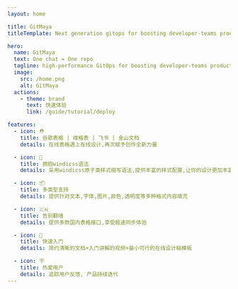 ```yaml
---
layout: home

title: GitMaya
titleTemplate: Next generation gitops for boosting developer-teams productivity

hero:
  name: GitMaya
  text: One chat = One repo
  tagline: high-performance GitOps for boosting developer-teams productivity
  image:
    src: /home.png
    alt: GitMaya
  actions:
    - theme: brand
      text: 快速体验
      link: /guide/tutorial/deploy

features:
  - icon: ⛑
    title: 谷歌表格 | 维格表 | 飞书 | 金山文档
    details: 在线表格遇上在线设计,再次赋予创作全新力量

  - icon: 🔩
    title: 拥抱windicss语法
    details: 采用windicss原子类样式缩写语法,提供丰富的样式配置,让你的设计更加丰富多彩

  - icon: 📦
    title: 多类型支持
    details: 提供针对文本,字体,图片,颜色,透明度等多种格式内容填充

  - icon: 🇨🇳
    title: 告别翻墙
    details: 提供多款国内表格接口,享受极速同步体验

  - icon: 👋
    title: 快速入门
    details: 简约清晰的文档+入门讲解的视频+最小可行的在线设计稿模板

  - icon: 🪧
    title: 热爱用户
    details: 追踪用户反馈, 产品持续迭代
---
```

